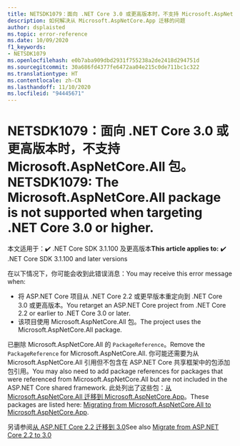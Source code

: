 ```yaml
---
title: NETSDK1079：面向 .NET Core 3.0 或更高版本时，不支持 Microsoft.AspNetCore.All 包。
description: 如何解决从 Microsoft.AspNetCore.App 迁移的问题
author: dsplaisted
ms.topic: error-reference
ms.date: 10/09/2020
f1_keywords:
- NETSDK1079
ms.openlocfilehash: e0b7aba909dbd2931f755238a2de2418d294751d
ms.sourcegitcommit: 30a686fd4377fe6472aa04e215c0de711bc1c322
ms.translationtype: HT
ms.contentlocale: zh-CN
ms.lasthandoff: 11/10/2020
ms.locfileid: "94445671"
---
```

# <a name="netsdk1079-the-microsoftaspnetcoreall-package-is-not-supported-when-targeting-net-core-30-or-higher"></a><span data-ttu-id="7a04d-103">NETSDK1079：面向 .NET Core 3.0 或更高版本时，不支持 Microsoft.AspNetCore.All 包。</span><span class="sxs-lookup"><span data-stu-id="7a04d-103">NETSDK1079: The Microsoft.AspNetCore.All package is not supported when targeting .NET Core 3.0 or higher.</span></span>

<span data-ttu-id="7a04d-104">本文适用于：✔️ .NET Core SDK 3.1.100 及更高版本</span><span class="sxs-lookup"><span data-stu-id="7a04d-104">**This article applies to:** ✔️ .NET Core SDK 3.1.100 and later versions</span></span>

<span data-ttu-id="7a04d-105">在以下情况下，你可能会收到此错误消息：</span><span class="sxs-lookup"><span data-stu-id="7a04d-105">You may receive this error message when:</span></span>

- <span data-ttu-id="7a04d-106">将 ASP.NET Core 项目从 .NET Core 2.2 或更早版本重定向到 .NET Core 3.0 或更高版本。</span><span class="sxs-lookup"><span data-stu-id="7a04d-106">You retarget an ASP.NET Core project from .NET Core 2.2 or earlier to .NET Core 3.0 or later.</span></span>
- <span data-ttu-id="7a04d-107">该项目使用 Microsoft.AspNetCore.All 包。</span><span class="sxs-lookup"><span data-stu-id="7a04d-107">The project uses the Microsoft.AspNetCore.All package.</span></span>

<span data-ttu-id="7a04d-108">已删除 Microsoft.AspNetCore.All 的 `PackageReference`。</span><span class="sxs-lookup"><span data-stu-id="7a04d-108">Remove the `PackageReference` for Microsoft.AspNetCore.All.</span></span>  <span data-ttu-id="7a04d-109">你可能还需要为从 Microsoft.AspNetCore.All 引用但不包含在 ASP.NET Core 共享框架中的包添加包引用。</span><span class="sxs-lookup"><span data-stu-id="7a04d-109">You may also need to add package references for packages that were referenced from Microsoft.AspNetCore.All but are not included in the ASP.NET Core shared framework.</span></span>  <span data-ttu-id="7a04d-110">此处列出了这些包：[从 Microsoft.AspNetCore.All 迁移到 Microsoft.AspNetCore.App](/aspnet/core/fundamentals/metapackage#migrating-from-microsoftaspnetcoreall-to-microsoftaspnetcoreapp)。</span><span class="sxs-lookup"><span data-stu-id="7a04d-110">These packages are listed here: [Migrating from Microsoft.AspNetCore.All to Microsoft.AspNetCore.App](/aspnet/core/fundamentals/metapackage#migrating-from-microsoftaspnetcoreall-to-microsoftaspnetcoreapp).</span></span>

<span data-ttu-id="7a04d-111">另请参阅[从 ASP.NET Core 2.2 迁移到 3.0](/aspnet/core/migration/22-to-30)</span><span class="sxs-lookup"><span data-stu-id="7a04d-111">See also [Migrate from ASP.NET Core 2.2 to 3.0](/aspnet/core/migration/22-to-30)</span></span>
